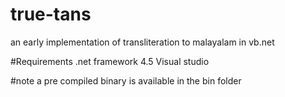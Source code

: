# true-tans
an early implementation of transliteration to malayalam in vb.net

#Requirements
.net framework 4.5
Visual studio

#note 
a pre compiled binary is available in the bin folder
